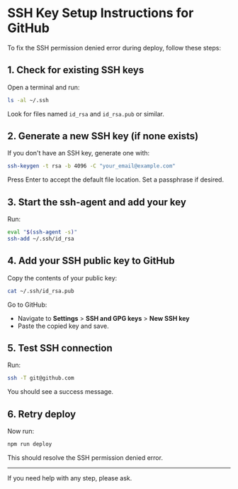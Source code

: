 # SSH Key Setup Instructions for GitHub

To fix the SSH permission denied error during deploy, follow these steps:

## 1. Check for existing SSH keys

Open a terminal and run:

```bash
ls -al ~/.ssh
```

Look for files named `id_rsa` and `id_rsa.pub` or similar.

## 2. Generate a new SSH key (if none exists)

If you don't have an SSH key, generate one with:

```bash
ssh-keygen -t rsa -b 4096 -C "your_email@example.com"
```

Press Enter to accept the default file location. Set a passphrase if desired.

## 3. Start the ssh-agent and add your key

Run:

```bash
eval "$(ssh-agent -s)"
ssh-add ~/.ssh/id_rsa
```

## 4. Add your SSH public key to GitHub

Copy the contents of your public key:

```bash
cat ~/.ssh/id_rsa.pub
```

Go to GitHub:

- Navigate to **Settings** > **SSH and GPG keys** > **New SSH key**
- Paste the copied key and save.

## 5. Test SSH connection

Run:

```bash
ssh -T git@github.com
```

You should see a success message.

## 6. Retry deploy

Now run:

```bash
npm run deploy
```

This should resolve the SSH permission denied error.

---

If you need help with any step, please ask.
